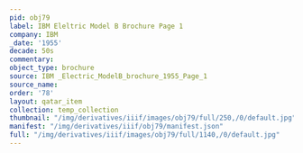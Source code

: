 ```yaml
---
pid: obj79
label: IBM Eleltric Model B Brochure Page 1
company: IBM
_date: '1955'
decade: 50s
commentary:
object_type: brochure
source: IBM _Electric_ModelB_brochure_1955_Page_1
source_name:
order: '78'
layout: qatar_item
collection: temp_collection
thumbnail: "/img/derivatives/iiif/images/obj79/full/250,/0/default.jpg"
manifest: "/img/derivatives/iiif/obj79/manifest.json"
full: "/img/derivatives/iiif/images/obj79/full/1140,/0/default.jpg"
---
```


